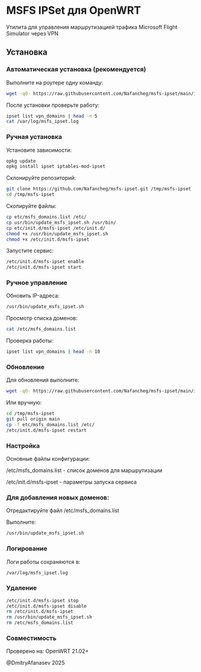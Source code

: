 
# MSFS IPSet для OpenWRT

Утилита для управления маршрутизацией трафика Microsoft Flight Simulator через VPN

## Установка

### Автоматическая установка (рекомендуется)
Выполните на роутере одну команду:

```bash
wget -qO- https://raw.githubusercontent.com/Nafancheg/msfs-ipset/main/install.sh | sh
```
После установки проверьте работу:

```bash
ipset list vpn_domains | head -n 5
cat /var/log/msfs_ipset.log
```

### Ручная установка
Установите зависимости:

```bash
opkg update
opkg install ipset iptables-mod-ipset
```

Склонируйте репозиторий:
```bash
git clone https://github.com/Nafancheg/msfs-ipset.git /tmp/msfs-ipset
cd /tmp/msfs-ipset
```

Скопируйте файлы:
```bash
cp etc/msfs_domains.list /etc/
cp usr/bin/update_msfs_ipset.sh /usr/bin/
cp etc/init.d/msfs-ipset /etc/init.d/
chmod +x /usr/bin/update_msfs_ipset.sh
chmod +x /etc/init.d/msfs-ipset
```

Запустите сервис:
```bash
/etc/init.d/msfs-ipset enable
/etc/init.d/msfs-ipset start
```

### Ручное управление

Обновить IP-адреса:
```bash
/usr/bin/update_msfs_ipset.sh
```

Просмотр списка доменов:
```bash
cat /etc/msfs_domains.list
```

Проверка работы:
```bash
ipset list vpn_domains | head -n 10
```

### Обновление
Для обновления выполните:
```bash
wget -qO- https://raw.githubusercontent.com/Nafancheg/msfs-ipset/main/install.sh | sh
```

Или вручную:
```bash
cd /tmp/msfs-ipset
git pull origin main
cp -f etc/msfs_domains.list /etc/
/etc/init.d/msfs-ipset restart
```

### Настройка

Основные файлы конфигурации:

/etc/msfs_domains.list - список доменов для маршрутизации

/etc/init.d/msfs-ipset - параметры запуска сервиса

### Для добавления новых доменов:

Отредактируйте файл /etc/msfs_domains.list

Выполните:

```bash
/usr/bin/update_msfs_ipset.sh
```

### Логирование

Логи работы сохраняются в:
```bash
/var/log/msfs_ipset.log
```

### Удаление
```bash
/etc/init.d/msfs-ipset stop
/etc/init.d/msfs-ipset disable
rm /etc/init.d/msfs-ipset
rm /usr/bin/update_msfs_ipset.sh
rm /etc/msfs_domains.list
```

### Совместимость
Проверено на:
OpenWRT 21.02+

@DmitryAfanasev 2025
